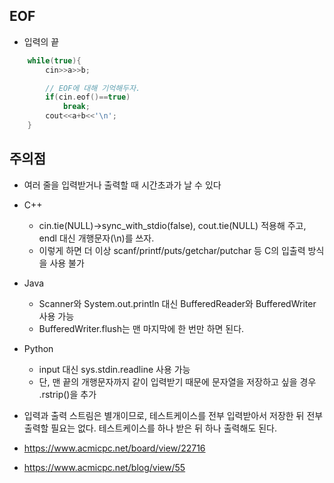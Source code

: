 ## EOF
- 입력의 끝
``` C++
    while(true){
        cin>>a>>b;

        // EOF에 대해 기억해두자.
        if(cin.eof()==true)
            break;
        cout<<a+b<<'\n';
    }
```

## 주의점
- 여러 줄을 입력받거나 출력할 때 시간초과가 날 수 있다

- C++
    - cin.tie(NULL)->sync_with_stdio(false), cout.tie(NULL) 적용해 주고, endl 대신 개행문자(\n)를 쓰자.
    - 이렇게 하면 더 이상 scanf/printf/puts/getchar/putchar 등 C의 입출력 방식을 사용 불가

- Java
    - Scanner와 System.out.println 대신 BufferedReader와 BufferedWriter 사용 가능
    - BufferedWriter.flush는 맨 마지막에 한 번만 하면 된다.

- Python
    - input 대신 sys.stdin.readline 사용 가능
    - 단, 맨 끝의 개행문자까지 같이 입력받기 때문에 문자열을 저장하고 싶을 경우 .rstrip()을 추가

- 입력과 출력 스트림은 별개이므로, 테스트케이스를 전부 입력받아서 저장한 뒤 전부 출력할 필요는 없다. 테스트케이스를 하나 받은 뒤 하나 출력해도 된다.

- https://www.acmicpc.net/board/view/22716
- https://www.acmicpc.net/blog/view/55
